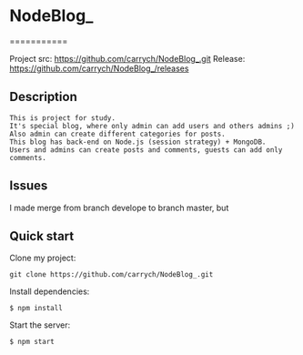# NodeBlog_
===========

Project src: https://github.com/carrych/NodeBlog_.git
Release: https://github.com/carrych/NodeBlog_/releases

Description
----
```
This is project for study.
It's special blog, where only admin can add users and others admins ;)
Also admin can create different categories for posts.
This blog has back-end on Node.js (session strategy) + MongoDB.
Users and admins can create posts and comments, guests can add only comments.
```
Issues
----
I made merge from branch develope to branch master, but 

Quick start
----
Clone my project:
```
git clone https://github.com/carrych/NodeBlog_.git
```

Install dependencies:
```
$ npm install
```

Start the server:
```
$ npm start
```
